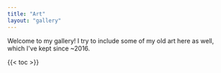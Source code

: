 ```yaml
---
title: "Art"
layout: "gallery"
---
```


Welcome to my gallery! I try to include some of my old art here as well, which I've kept since ~2016.

{{< toc >}}
